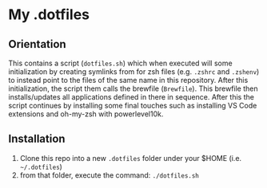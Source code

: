 # My .dotfiles

## Orientation
This contains a script (`dotfiles.sh`) which when executed will some initialization by creating symlinks from for zsh files (e.g. `.zshrc` and `.zshenv`) to instead point to the files of the same name in this repository. After this initialization, the script them calls the brewfile (`Brewfile`). This brewfile then installs/updates all applications defined in there in sequence. After this the script continues by installing some final touches such as installing VS Code extensions and oh-my-zsh with powerlevel10k.


## Installation
1. Clone this repo into a new `.dotfiles` folder under your $HOME (i.e. `~/.dotfiles`)
2. from that folder, execute the command: `./dotfiles.sh`

